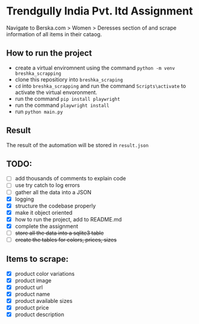 # Trendgully India Pvt. ltd Assignment

Navigate to Berska.com > Women > Deresses section of  and scrape information of all items in their cataog.

## How to run the project
- create a virtual enviromnent using the command `python -m venv breshka_scrapping`
- clone this repositiory into `breshka_scraping`
- `cd` into `breshka_scrapping` and run the command `Scripts\activate` to activate the virtual envoronment.
- run the command `pip install playwright`
- run the command `playwright install`
- run `python main.py`
## Result
The result of the automation will be stored in `result.json`

## TODO:
- [ ] add thousands of comments to explain code
- [ ] use try catch to log errors
- [ ] gather all the data into a JSON
- [x] logging
- [x] structure the codebase properly
- [x] make it object oriented
- [x] how to run the project, add to README.md
- [x] complete the assignment
- [ ] ~~store all the data into a sqlite3 table~~
- [ ] ~~create the tables for colors, prices, sizes~~

## Items to scrape:
- [x] product color variations
- [x] product image
- [x] product url
- [x] product name
- [x] product available sizes
- [x] product price
- [x] product description
